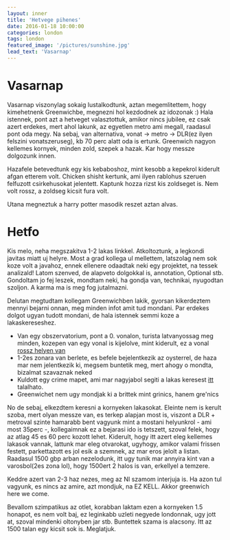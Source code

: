```yaml
---
layout: inner
title: 'Hetvege pihenes'
date: 2016-01-18 10:00:00
categories: london
tags: london
featured_image: '/pictures/sunshine.jpg'
lead_text: 'Vasarnap'
---
```


# Vasarnap

Vasarnap viszonylag sokaig lustalkodtunk, aztan megemlitettem, hogy kimehetnenk Greenwichbe, megnezni hol kezdodnek az idozonak :)
Hala istennek, pont azt a hetveget valasztottuk, amikor nincs jubilee, ez csak azert erdekes, mert ahol lakunk, az egyetlen metro ami megall, raadasul pont oda megy. 
Na sebaj, van alternativa, vonat -> metro -> DLR(ez ilyen felszini vonatszeruseg), kb 70 perc alatt oda is ertunk. Greenwich nagyon kellemes kornyek, minden zold, szepek a hazak. Kar hogy messze dolgozunk innen.

Hazafele betevedtunk egy kis kebaboshoz, mint kesobb a kepekrol kiderult afgan etterem volt. Chicken shisht kertunk, ami ilyen rablohus szeruen felfuzott csirkehusokat jelentett. Kaptunk hozza rizst kis zoldseget is. Nem volt rossz, a zoldseg kicsit fura volt.

Utana megneztuk a harry potter masodik reszet aztan alvas.

# Hetfo

Kis melo, neha megszakitva 1-2 lakas linkkel. Atkoltoztunk, a legkondi javitas miatt uj helyre. Most a grad kollega ul mellettem, latszolag nem sok koze volt a javahoz, ennek ellenere odaadtak neki egy projektet, na tessek analizald! Latom szenved, de alapveto dolgokkal is, annotation, Optional stb. Gondoltam jo fej leszek, mondtam neki, ha gondja van, technikai, nyugodtan szoljon. A karma ma is meg fog jutalmazni.

Delutan megtudtam kollegam Greenwichben lakik, gyorsan kikerdeztem mennyi bejarni onnan, meg minden infot amit tud mondani. Par erdekes dolgot ugyan tudott mondani, de hala istennek semmi koze a lakaskereseshez. 

- Van egy obszervatorium, pont a 0. vonalon, turista latvanyossag meg minden, kozepen van egy vonal is kijelolve, mint kiderult, ez a vonal [rossz helyen van](http://metro.co.uk/2015/08/15/oops-the-greenwich-meridian-line-is-in-the-wrong-place-5344251/)
- 1-2es zonara van berlete, es befele bejelentkezik az oysterrel, de haza mar nem jelentkezik ki, megsem buntetik meg, mert ahogy o mondta, bizalmat szavaznak neked
- Kuldott egy crime mapet, ami mar nagyjabol segiti a lakas keresest [itt](http://maps.met.police.uk/) talalhato.
- Greenwichet nem ugy mondjak ki a brittek mint grinics, hanem gre'nics

No de sebaj, elkezdtem keresni a kornyeken lakasokat. Eleinte nem is kerult szoba, mert olyan messze van, es terkep alapjan most is, viszont a DLR + metroval szinte hamarabb bent vagyunk mint a mostani helyunkrol - ami most 35perc -, kollegaimnak ez a bejarasi ido is tetszett, szoval felek, hogy az atlag 45 es 60 perc kozott lehet.
Kiderult, hogy itt azert eleg kellemes lakasok vannak, lattunk mar eleg otvarokat, ugyhogy, amikor valami frissen festett, parkettazott es jol esik a szemnek, az mar eros jelolt a listan. Raadasul 1500 gbp arban nezelodunk, itt ugy tunik mar annyira kint van a varosbol(2es zona lol), hogy 1500ert 2 halos is van, erkellyel a temzere. 

Keddre azert van 2-3 haz nezes, meg az NI szamom interjuja is. Ha azon tul vagyunk, es nincs az amire, azt mondjuk, na EZ KELL. Akkor greenwich here we come.

Bevallom szimpatikus az otlet, korabban laktam ezen a kornyeken 1.5 honapot, es nem volt baj, ez leginkabb uzleti negyede londonnak, ugy jott at, szoval mindenki oltonyben jar stb. Buntettek szama is alacsony. Itt az 1500 talan egy kicsit sok is. Meglatjuk.


